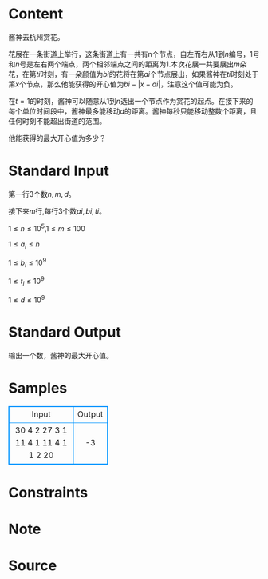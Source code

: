 
# Content

酱神去杭州赏花。

花展在一条街道上举行，这条街道上有一共有n个节点，自左而右从$1$到$n$编号，$1$号和$n$号是左右两个端点，两个相邻端点之间的距离为$1$.本次花展一共要展出$m$朵花，在第$ti$时刻，有一朵颜值为$bi$的花将在第$ai$个节点展出，如果酱神在$ti$时刻处于第$x$个节点，那么他能获得的开心值为$bi-|x-ai|$，注意这个值可能为负。

在$t=1$的时刻，酱神可以随意从$1$到$n$选出一个节点作为赏花的起点。在接下来的每个单位时间段中，酱神最多能移动$d$的距离。酱神每秒只能移动整数个距离，且任何时刻不能超出街道的范围。

他能获得的最大开心值为多少？

# Standard Input

第一行$3$个数$n,m,d$。

接下来$m$行,每行$3$个数$ai,bi,ti$。

$1\leq n\leq {10}^{5}$,$1\leq m\leq 100$

$1\leq {a}_{i}\leq n$

 $1\leq {b}_{i}\leq {10}^{9}$

 $1\leq {t}_{i}\leq {10}^{9}$

 $1\leq d\leq {10}^{9}$

# Standard Output

输出一个数，酱神的最大开心值。

# Samples

<style>
        table,table tr th, table tr td { border:1px solid #0094ff; }
        table { width: 200px; min-height: 25px; line-height: 25px; text-align: center; border-collapse: collapse;}   
    </style>
<table>
	<tr>
		<td>Input</td>
		<td>Output</td>
	</tr>
<tr><td>30 4 2
27 3 1
11 4 1
11 4 1
1 2 20
</td><td>-3
</td></tr></table>


# Constraints



# Note



# Source


